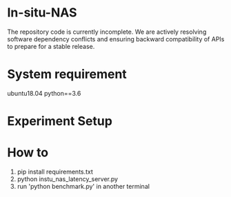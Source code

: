 # In-situ-NAS
The repository code is currently incomplete. We are actively resolving software dependency conflicts and ensuring backward compatibility of APIs to prepare for a stable release.


# System requirement
ubuntu18.04
python==3.6

# Experiment Setup

# How to
1. pip install requirements.txt
2. python instu_nas_latency_server.py
3. run 'python benchmark.py' in another terminal
